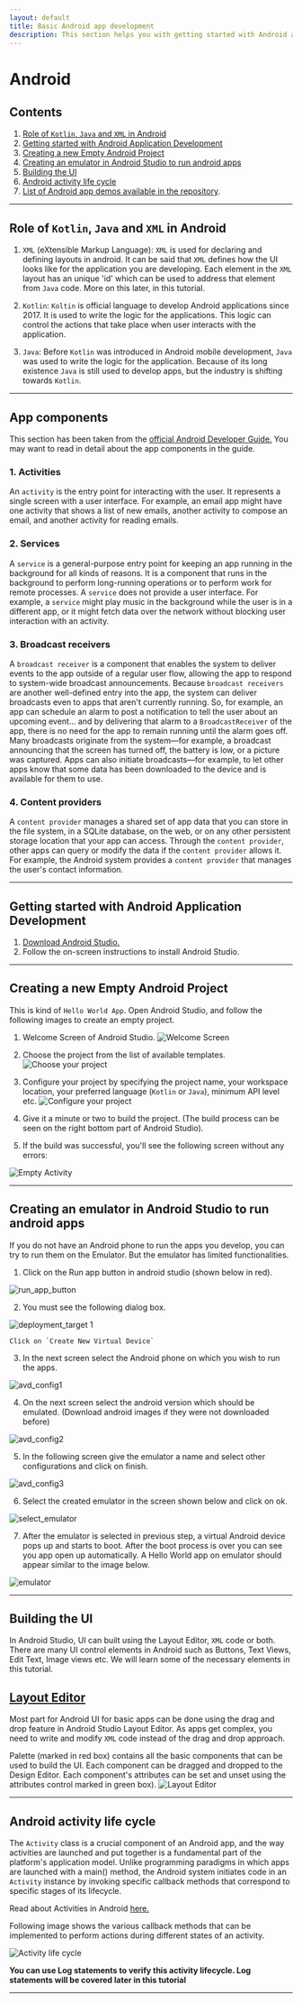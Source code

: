```yaml
---
layout: default
title: Basic Android app development
description: This section helps you with getting started with Android app development.
---
```


# Android

## Contents

1. [Role of `Kotlin`, `Java` and `XML` in Android](#role-of-kotlin-java-and-xml-in-android)
2. [Getting started with Android Application Development](#getting-started-with-android-application-development)
3. [Creating a new Empty Android Project](#creating-a-new-empty-android-project)
4. [Creating an emulator in Android Studio to run android apps](#creating-an-emulator-in-android-studio-to-run-android-apps)
5. [Building the UI](#building-the-ui)
6. [Android activity life cycle](#android-activity-life-cycle)
7. [List of Android app demos available in the repository](#list-of-android-app-demos-available-in-the-repository).

---

## Role of `Kotlin`, `Java` and `XML` in Android

1. `XML` (eXtensible Markup Language): `XML` is used for declaring and defining layouts in android. It can be said that `XML` defines how the UI looks like for the application you are developing. Each element in the `XML` layout has an unique 'id' which can be used to address that element from `Java` code. More on this later, in this tutorial.

2. `Kotlin`: `Koltin` is official language to develop Android applications since 2017. It is used to write the logic for the applications. This logic can control the actions that take place when user interacts with the application.

3. `Java`: Before `Kotlin` was introduced in Android mobile development, `Java` was used to write the logic for the application. Because of its long existence `Java` is still used to develop apps, but the industry is shifting towards `Kotlin`.

---

## App components

This section has been taken from the [official Android Developer Guide.](https://developer.android.com/guide/components/fundamentals?hl=en)
You may want to read in detail about the app components in the guide.

### 1. Activities

An `activity` is the entry point for interacting with the user. It represents a single screen with a user interface. For example, an email app might have one activity that shows a list of new emails, another activity to compose an email, and another activity for reading emails.

### 2. Services

A `service` is a general-purpose entry point for keeping an app running in the background for all kinds of reasons. It is a component that runs in the background to perform long-running operations or to perform work for remote processes. A `service` does not provide a user interface. For example, a `service` might play music in the background while the user is in a different app, or it might fetch data over the network without blocking user interaction with an activity.

### 3. Broadcast receivers

A `broadcast receiver` is a component that enables the system to deliver events to the app outside of a regular user flow, allowing the app to respond to system-wide broadcast announcements. Because `broadcast receivers` are another well-defined entry into the app, the system can deliver broadcasts even to apps that aren't currently running. So, for example, an app can schedule an alarm to post a notification to tell the user about an upcoming event... and by delivering that alarm to a `BroadcastReceiver` of the app, there is no need for the app to remain running until the alarm goes off. Many broadcasts originate from the system—for example, a broadcast announcing that the screen has turned off, the battery is low, or a picture was captured. Apps can also initiate broadcasts—for example, to let other apps know that some data has been downloaded to the device and is available for them to use.

### 4. Content providers

A `content provider` manages a shared set of app data that you can store in the file system, in a SQLite database, on the web, or on any other persistent storage location that your app can access. Through the `content provider`, other apps can query or modify the data if the `content provider` allows it. For example, the Android system provides a `content provider` that manages the user's contact information.

---

## Getting started with Android Application Development

1. [Download Android Studio.](https://developer.android.com/studio/index.html)
2. Follow the on-screen instructions to install Android Studio.

---

## Creating a new Empty Android Project

This is kind of `Hello World App`.
Open Android Studio, and follow the following images to create an empty project.

1. Welcome Screen of Android Studio.
![Welcome Screen](../images/welcome_to_studio.png)

2. Choose the project from the list of available templates.
![Choose your project](../images/choose_your_project.png)

3. Configure your project by specifying the project name, your workspace location, your preferred language (`Kotlin` or `Java`), minimum API level etc.
![Configure your project](../images/configure_your_project.png)

4. Give it a minute or two to build the project. (The build process can be seen on the right bottom part of Android Studio).

5. If the build was successful, you'll see the following screen without any errors:

![Empty Activity](../images/empty_activity.png)

---

## Creating an emulator in Android Studio to run android apps

If you do not have an Android phone to run the apps you develop, you can try to run them on the Emulator.
But the emulator has limited functionalities.

1. Click on the Run app button in android studio (shown below in red).

![run_app_button](../images/run_app_button.png)

2. You must see the following dialog box.

![deployment_target 1](../images/deployment_target1.png)

    Click on `Create New Virtual Device`

3. In the next screen select the Android phone on which you wish to run the apps.

![avd_config1](../images/avd_config1.png)

4. On the next screen select the android version which should be emulated.
(Download android images if they were not downloaded before)

![avd_config2](../images/avd_config2.png)

5. In the following screen give the  emulator a name and select other configurations and click on finish.

![avd_config3](../images/avd_config3.png)

6. Select the created emulator in the screen shown below and click on ok.

![select_emulator](../images/select_emulator.png)

7. After the emulator is selected in previous step, a virtual Android device pops up and starts to boot. After the boot process is over you can see you app open up automatically. A Hello World app on emulator should appear similar to the image below.

![emulator](../images/emulator.png)

---

## Building the UI

In Android Studio, UI can built using the Layout Editor, `XML` code or both.
There are many UI control elements in Android such as Buttons, Text Views, Edit Text, Image views etc.
We will learn some of the necessary elements in this tutorial.

## [Layout Editor](https://developer.android.com/studio/write/layout-editor)

Most part for Android UI for basic apps can be done using the drag and drop feature in Android Studio Layout Editor.
As apps get complex, you need to write and modify `XML` code instead of the drag and drop approach.

Palette (marked in red box) contains all the basic components that can be used to build the UI. Each component can be dragged and dropped to the Design Editor. Each component's attributes can be set and unset using the attributes control marked in green box).
![Layout Editor](../images/layout_editor.png)

---

## Android activity life cycle

The `Activity` class is a crucial component of an Android app, and the way activities are launched and put together is a fundamental part of the platform's application model. Unlike programming paradigms in which apps are launched with a main() method, the Android system initiates code in an `Activity` instance by invoking specific callback methods that correspond to specific stages of its lifecycle.

Read about Activities in Android [here.](https://developer.android.com/guide/components/activities/intro-activities)

Following image shows the various callback methods that can be implemented to perform actions during different states of an activity.

![Activity life cycle](https://developer.android.com/images/activity_lifecycle.png)

**You can use Log statements to verify this activity lifecycle. Log statements will be covered later in this tutorial**

---
